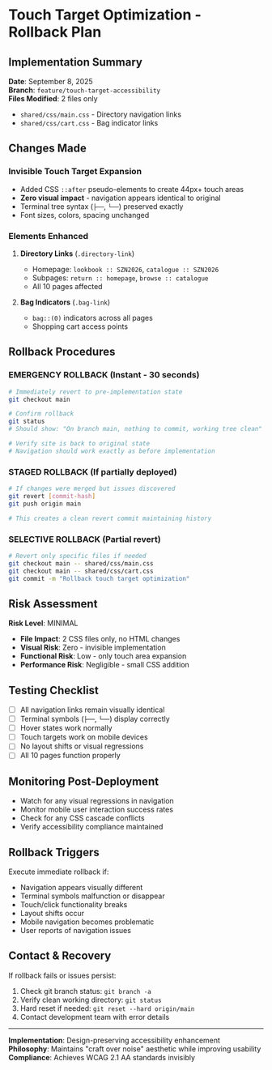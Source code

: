 # Touch Target Optimization - Rollback Plan

## Implementation Summary
**Date**: September 8, 2025  
**Branch**: `feature/touch-target-accessibility`  
**Files Modified**: 2 files only
- `shared/css/main.css` - Directory navigation links
- `shared/css/cart.css` - Bag indicator links

## Changes Made
### Invisible Touch Target Expansion
- Added CSS `::after` pseudo-elements to create 44px+ touch areas
- **Zero visual impact** - navigation appears identical to original
- Terminal tree syntax (`├──`, `└──`) preserved exactly
- Font sizes, colors, spacing unchanged

### Elements Enhanced
1. **Directory Links** (`.directory-link`)
   - Homepage: `lookbook :: SZN2026`, `catalogue :: SZN2026`  
   - Subpages: `return :: homepage`, `browse :: catalogue`
   - All 10 pages affected

2. **Bag Indicators** (`.bag-link`)
   - `bag::(0)` indicators across all pages
   - Shopping cart access points

## Rollback Procedures

### EMERGENCY ROLLBACK (Instant - 30 seconds)
```bash
# Immediately revert to pre-implementation state
git checkout main

# Confirm rollback
git status
# Should show: "On branch main, nothing to commit, working tree clean"

# Verify site is back to original state
# Navigation should work exactly as before implementation
```

### STAGED ROLLBACK (If partially deployed)
```bash
# If changes were merged but issues discovered
git revert [commit-hash]
git push origin main

# This creates a clean revert commit maintaining history
```

### SELECTIVE ROLLBACK (Partial revert)
```bash
# Revert only specific files if needed
git checkout main -- shared/css/main.css
git checkout main -- shared/css/cart.css
git commit -m "Rollback touch target optimization"
```

## Risk Assessment
**Risk Level**: MINIMAL
- **File Impact**: 2 CSS files only, no HTML changes
- **Visual Risk**: Zero - invisible implementation
- **Functional Risk**: Low - only touch area expansion
- **Performance Risk**: Negligible - small CSS addition

## Testing Checklist
- [ ] All navigation links remain visually identical
- [ ] Terminal symbols (`├──`, `└──`) display correctly
- [ ] Hover states work normally
- [ ] Touch targets work on mobile devices
- [ ] No layout shifts or visual regressions
- [ ] All 10 pages function properly

## Monitoring Post-Deployment
- Watch for any visual regressions in navigation
- Monitor mobile user interaction success rates
- Check for any CSS cascade conflicts
- Verify accessibility compliance maintained

## Rollback Triggers
Execute immediate rollback if:
- Navigation appears visually different
- Terminal symbols malfunction or disappear  
- Touch/click functionality breaks
- Layout shifts occur
- Mobile navigation becomes problematic
- User reports of navigation issues

## Contact & Recovery
If rollback fails or issues persist:
1. Check git branch status: `git branch -a`
2. Verify clean working directory: `git status`  
3. Hard reset if needed: `git reset --hard origin/main`
4. Contact development team with error details

---
**Implementation**: Design-preserving accessibility enhancement  
**Philosophy**: Maintains "craft over noise" aesthetic while improving usability  
**Compliance**: Achieves WCAG 2.1 AA standards invisibly  